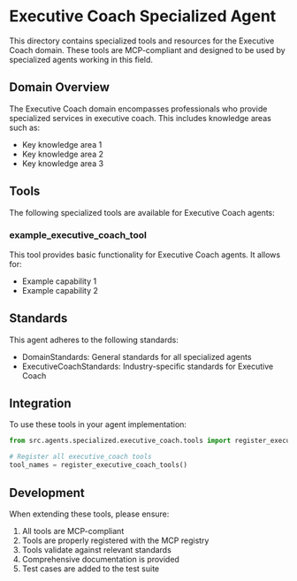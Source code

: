 # Executive Coach Specialized Agent

This directory contains specialized tools and resources for the Executive Coach domain. These tools are MCP-compliant and designed to be used by specialized agents working in this field.

## Domain Overview

The Executive Coach domain encompasses professionals who provide specialized services in executive coach. This includes knowledge areas such as:

- Key knowledge area 1
- Key knowledge area 2
- Key knowledge area 3

## Tools

The following specialized tools are available for Executive Coach agents:

### example_executive_coach_tool

This tool provides basic functionality for Executive Coach agents. It allows for:

- Example capability 1
- Example capability 2

## Standards

This agent adheres to the following standards:

- DomainStandards: General standards for all specialized agents
- ExecutiveCoachStandards: Industry-specific standards for Executive Coach

## Integration

To use these tools in your agent implementation:

```python
from src.agents.specialized.executive_coach.tools import register_executive_coach_tools

# Register all executive_coach tools
tool_names = register_executive_coach_tools()
```

## Development

When extending these tools, please ensure:

1. All tools are MCP-compliant
2. Tools are properly registered with the MCP registry
3. Tools validate against relevant standards
4. Comprehensive documentation is provided
5. Test cases are added to the test suite
